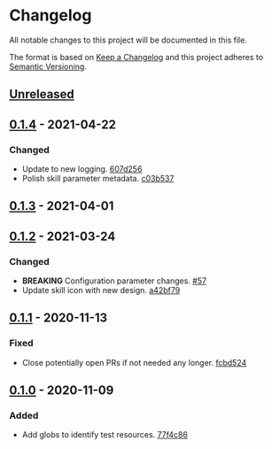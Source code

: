 # Changelog

All notable changes to this project will be documented in this file.

The format is based on [Keep a Changelog](http://keepachangelog.com/)
and this project adheres to [Semantic Versioning](http://semver.org/).

## [Unreleased](https://github.com/atomist-skills/npm-depcheck-skill/compare/0.1.4...HEAD)

## [0.1.4](https://github.com/atomist-skills/npm-depcheck-skill/compare/0.1.3...0.1.4) - 2021-04-22

### Changed

-   Update to new logging. [607d256](https://github.com/atomist-skills/npm-depcheck-skill/commit/607d256d9a4a801f1f971354270ac6fc22dc89fd)
-   Polish skill parameter metadata. [c03b537](https://github.com/atomist-skills/npm-depcheck-skill/commit/c03b5378fccd8a42cd9fa53b29fecc2c36be3d0e)

## [0.1.3](https://github.com/atomist-skills/npm-depcheck-skill/compare/0.1.2...0.1.3) - 2021-04-01

## [0.1.2](https://github.com/atomist-skills/npm-depcheck-skill/compare/0.1.1...0.1.2) - 2021-03-24

### Changed

-   **BREAKING** Configuration parameter changes. [#57](https://github.com/atomist-skills/npm-depcheck-skill/issues/57)
-   Update skill icon with new design. [a42bf79](https://github.com/atomist-skills/npm-depcheck-skill/commit/a42bf79ddc8114b92ae2978d5bd4b798058a617a)

## [0.1.1](https://github.com/atomist-skills/npm-depcheck-skill/compare/0.1.0...0.1.1) - 2020-11-13

### Fixed

-   Close potentially open PRs if not needed any longer. [fcbd524](https://github.com/atomist-skills/npm-depcheck-skill/commit/fcbd52423a6ff66583e156ddd7c95d8406a35201)

## [0.1.0](https://github.com/atomist-skills/npm-depcheck-skill/tree/0.1.0) - 2020-11-09

### Added

-   Add globs to identify test resources. [77f4c86](https://github.com/atomist-skills/npm-depcheck-skill/commit/77f4c865a283395fef9d4223f8ee517a0fa65655)
